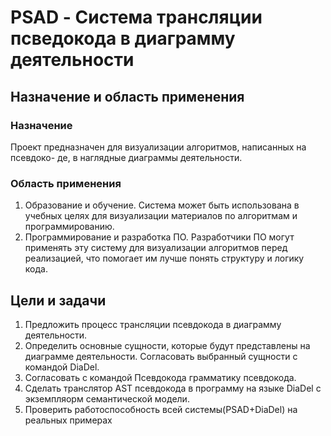 # PSAD - Система трансляции псведокода в диаграмму деятельности

## Назначение и область применения

### Назначение

Проект предназначен для визуализации алгоритмов, написанных на псевдоко-
де, в наглядные диаграммы деятельности.

### Область применения

1. Образование и обучение. Система может быть использована в учебных целях
для визуализации материалов по алгоритмам и программированию.
2. Программирование и разработка ПО. Разработчики ПО могут применять эту
систему для визуализации алгоритмов перед реализацией, что помогает им
лучше понять структуру и логику кода.

## Цели и задачи

1. Предложить процесс трансляции псевдокода в диаграмму деятельности.
2. Определить основные сущности, которые будут представлены на диаграмме
деятельности. Согласовать выбранный сущности с командой DiaDel.
3. Согласовать с командой Псевдокода грамматику псевдокода.
4. Сделать транслятор AST псевдокода в программу на языке DiaDel с экземпляорм семантической модели.
5. Проверить работоспособность всей системы(PSAD+DiaDel) на реальных примерах